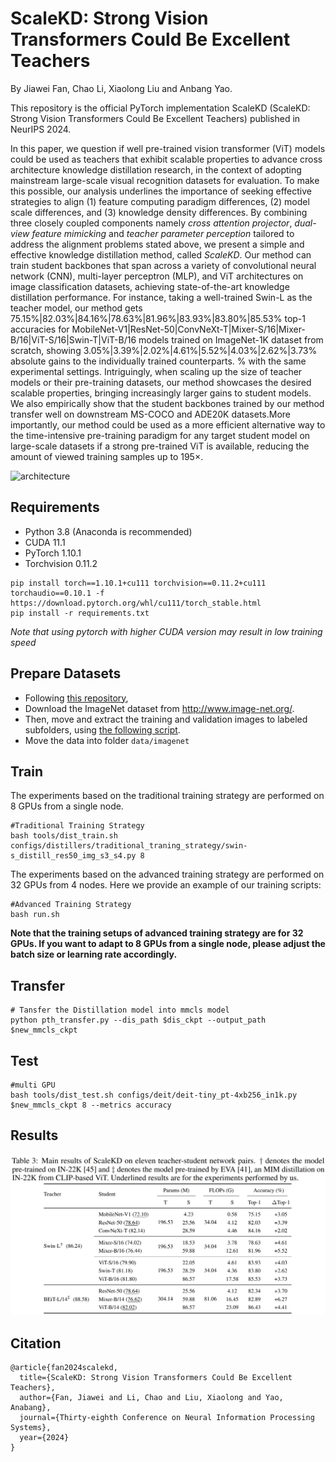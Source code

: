 # ScaleKD: Strong Vision Transformers Could Be Excellent Teachers
By Jiawei Fan, Chao Li, Xiaolong Liu and Anbang Yao.

This repository is the official PyTorch implementation 
ScaleKD (ScaleKD: Strong Vision Transformers Could Be Excellent Teachers) published in NeurIPS 2024.

In this paper, we question if well pre-trained vision transformer (ViT) models could be used as teachers that exhibit scalable properties 
to advance cross architecture knowledge distillation research, in the context of adopting mainstream large-scale visual recognition datasets for evaluation.
To make this possible, our analysis underlines the importance of seeking effective strategies to align (1) feature computing paradigm differences, (2) model scale differences, and (3) knowledge density differences. By combining three closely coupled components namely *cross attention projector*, *dual-view feature mimicking* and *teacher parameter perception* tailored to address the alignment problems stated above, we present a simple and effective knowledge distillation method, called *ScaleKD*. Our method can train student backbones that span across a variety of convolutional neural network (CNN), multi-layer perceptron (MLP), and ViT architectures on image classification datasets, achieving state-of-the-art knowledge distillation performance. For instance, taking a well-trained Swin-L as the teacher model, our method gets 75.15\%$|$82.03\%$|$84.16\%$|$78.63\%$|$81.96\%$|$83.93\%$|$83.80\%$|$85.53\% top-1 accuracies for MobileNet-V1$|$ResNet-50$|$ConvNeXt-T$|$Mixer-S/16$|$Mixer-B/16$|$ViT-S/16$|$Swin-T$|$ViT-B/16 models trained on ImageNet-1K dataset from scratch, showing 3.05\%$|$3.39\%$|$2.02\%$|$4.61\%$|$5.52\%$|$4.03\%$|$2.62\%$|$3.73\% absolute gains to the individually trained counterparts. % with the same experimental settings. 
Intriguingly, when scaling up the size of teacher models or their pre-training datasets, our method showcases the desired scalable properties, bringing increasingly larger gains to student models. We also empirically show that the student backbones trained by our method transfer well on downstream MS-COCO and ADE20K datasets.More importantly, our method could be used as a more efficient alternative way to the time-intensive pre-training paradigm for any target student model on large-scale datasets if a strong pre-trained ViT is available, reducing the amount of viewed training samples up to 195$\times$.


![architecture](imgs/teaser.jpg)


## Requirements
- Python 3.8 (Anaconda is recommended)
- CUDA 11.1
- PyTorch 1.10.1
- Torchvision 0.11.2

```
pip install torch==1.10.1+cu111 torchvision==0.11.2+cu111 torchaudio==0.10.1 -f https://download.pytorch.org/whl/cu111/torch_stable.html
pip install -r requirements.txt
```

*Note that using pytorch with higher CUDA version may result in low training speed*


## Prepare Datasets

- Following [this repository](https://github.com/pytorch/examples/tree/main/imagenet#requirements),
- Download the ImageNet dataset from http://www.image-net.org/.
- Then, move and extract the training and validation images to labeled subfolders, using [the following script](https://github.com/pytorch/examples/blob/main/imagenet/extract_ILSVRC.sh).
- Move the data into folder `data/imagenet`


## Train
The experiments based on the traditional training strategy are performed on 8 GPUs from a single node.
```
#Traditional Training Strategy
bash tools/dist_train.sh configs/distillers/traditional_traning_strategy/swin-s_distill_res50_img_s3_s4.py 8
```

The experiments based on the advanced training strategy are performed on 32 GPUs from 4 nodes.
Here we provide an example of our training scripts:
```
#Advanced Training Strategy
bash run.sh
```
**Note that the training setups of advanced training strategy are for 32 GPUs. If you want to adapt to 8 GPUs from a single node, please adjust the batch size or learning rate accordingly.**


## Transfer
```
# Tansfer the Distillation model into mmcls model
python pth_transfer.py --dis_path $dis_ckpt --output_path $new_mmcls_ckpt
```
## Test

```
#multi GPU
bash tools/dist_test.sh configs/deit/deit-tiny_pt-4xb256_in1k.py $new_mmcls_ckpt 8 --metrics accuracy
```


## Results
<img src="imgs/results.png" width="950px"/>


<!-- |  Model   | Teacher  | T_weight  | Baseline | ViTKD | weight | ViTKD+NKD | weight |                            dis_config                            |
| :------: | :-------: | :-------: | :----------------: | :------------: | :--: | :--: | :--: | :----------------------------------------------------------: |
|   DeiT-Tiny   | DeiT III-Small | [baidu](https://pan.baidu.com/s/1asMuS6E7OmdZzQBH9ugCZg?pwd=83x7)/[one drive](https://1drv.ms/u/s!Ah7OVljahSArnWHFQNy6OqrZoA82?e=eQ4kmI) |        74.42        |      76.06 (+1.64)      |[baidu](https://pan.baidu.com/s/1OYGeZ2P8RRdEIWM3diyzQA?pwd=niiw)/[one drive](https://1drv.ms/u/s!Ah7OVljahSArnVz0irqzX2VP0tg_?e=75Vfs6) |77.78 (+3.36)| [baidu](https://pan.baidu.com/s/1StOAQziPEvvHzQqWvy20vQ?pwd=emct)/[one drive](https://1drv.ms/u/s!Ah7OVljahSArnV1cQsVw9SHvSWpG?e=RuE1aL) | [config](https://github.com/yzd-v/cls_KD/blob/master/configs/distillers/imagenet/deit-s3_distill_deit-t_img.py) |
|   DeiT-Small   | DeiT III-Base | [baidu](https://pan.baidu.com/s/15HNMudacNlBUCZ6ySFhENg?pwd=6mmp)/[one drive](https://1drv.ms/u/s!Ah7OVljahSArnWTTrFh-ST9BcHb8?e=wj3iqH) |        80.55        |      81.95 (+1.40)      |[baidu](https://pan.baidu.com/s/17O64Q4py6Ex1ohjnrPpiew?pwd=4srr)/[one drive](https://1drv.ms/u/s!Ah7OVljahSArnV4Fb5EIZEf81PxK?e=K7M1Sz) |83.59 (+3.04)| [baidu](https://pan.baidu.com/s/1OThOyOR60CCxszxB6rY4QQ?pwd=4x90)/[one drive](https://1drv.ms/u/s!Ah7OVljahSArnV_tNpvVZ21Yc9eM?e=vlYr8K) | [config](https://github.com/yzd-v/cls_KD/blob/master/configs/distillers/imagenet/deit-b3_distill_deit-s_img.py) |
|   DeiT-Base   | DeiT III-Large | [baidu](https://pan.baidu.com/s/1qdgcTMz_FeBfEH2rchh_yg?pwd=n5hf)/[one drive](https://1drv.ms/u/s!Ah7OVljahSArnWaR3tslskypZbwB?e=D1aL6p) |        81.76        |      83.46 (+1.70)      |[baidu](https://pan.baidu.com/s/1Qytl5BHpc3qdlYSQq750FQ?pwd=ej2k)/[one drive](https://1drv.ms/u/s!Ah7OVljahSArnWMMyJZT2NlsIgBg?e=JM5L9h) |85.41 (+3.65)| [baidu](https://pan.baidu.com/s/19Zxq4g3Z1mGhDPjkbG_t0g?pwd=q915)/[one drive](https://1drv.ms/u/s!Ah7OVljahSArnWJvNpY3Feo_OvGi?e=iPuWJu) | [config](https://github.com/yzd-v/cls_KD/blob/master/configs/distillers/imagenet/deit-l3_distill_deit-b_img.py) | -->

## Citation
```
@article{fan2024scalekd,
  title={ScaleKD: Strong Vision Transformers Could Be Excellent Teachers},
  author={Fan, Jiawei and Li, Chao and Liu, Xiaolong and Yao, Anabang},
  journal={Thirty-eighth Conference on Neural Information Processing Systems},
  year={2024}
}
```